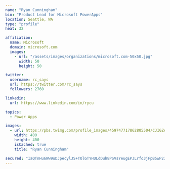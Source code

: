 ```yaml
---
name: "Ryan Cunningham"
bio: "Product Lead for Microsoft PowerApps"
location: Seattle, WA
type: "profile"
heat: 32

affiliation:
  name: Microsoft
  domain: microsoft.com
  images:
    - url: "/assets/images/organizations/microsoft.com-50x50.jpg"
      width: 50
      height: 50

twitter:
  username: rc_says
  url: https://twitter.com/rc_says
  followers: 2760

linkedin:
  url: https://www.linkedin.com/in/rycu

topics:
  - Power Apps

images:
  - url: https://pbs.twimg.com/profile_images/459747717862805504/CJIGZejd_400x400.png
    width: 400
    height: 400
    isCached: true
    title: "Ryan Cunningham"

secured: "IaQTnHu6Ww9uDJpecylJS+TOlGTYHULdDuh8PSVsYeugEPJLrfo3jFpB5wP23vsMGfI4GZLxaD28v8E1yILaZQP92FGHw8E8rtiQeFQAeVx9/ZCRFZO25BTOA/9rGMW3sIpQ0J5O6qtH7Hr99xdH3pcKtclKvXcwtDcgnRfM89QOEO5x1vrDlcM4mh7hEBRytRtDh3ZsAFV52ttgFzSeRGWTV6cJDUR1Qf/8YWIOH2Av5VkGLPGCyLV0H9ir12UfSWJBRCam5D6qEwHALJA1km2/9Ln+T9Ed1VGe4w8z7MpyHTI3T+cjOK1NyolO15UofiBhsFpHQ2Z+YVEGBJdWIJBz/E9NWhRqgC94ebr/GrjeHTrIDvJoD/zbSiViXxWdfGNxWpSDchdhQvWpM/E3bthgu9cR6gatKc3M8aXTdJA=;w9IVTfdLUVM7OgjhYbljjg=="
---
```


